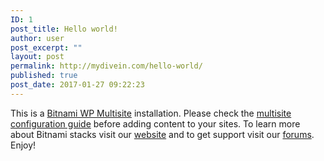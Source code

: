 ```yaml
---
ID: 1
post_title: Hello world!
author: user
post_excerpt: ""
layout: post
permalink: http://mydivein.com/hello-world/
published: true
post_date: 2017-01-27 09:22:23
---
```

This is a <a href="https://bitnami.com/stack/wordpress-multisite">Bitnami WP Multisite</a> installation. Please check the <a href="https://docs.bitnami.com/?page=apps&name=wordpress-multisite">multisite configuration guide</a> before adding content to your sites. To learn more about Bitnami stacks visit our <a href="https://bitnami.com">website</a> and to get support visit our <a href="https://community.bitnami.com">forums</a>. Enjoy!